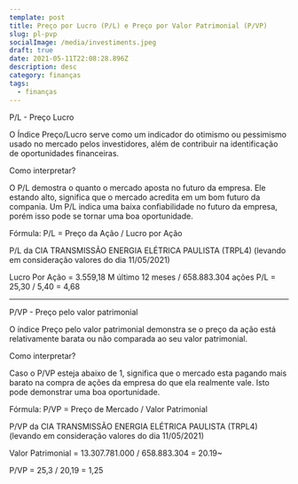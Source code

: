 ```yaml
---
template: post
title: Preço por Lucro (P/L) e Preço por Valor Patrimonial (P/VP)
slug: pl-pvp
socialImage: /media/investiments.jpeg
draft: true
date: 2021-05-11T22:08:28.896Z
description: desc
category: finanças
tags:
  - finanças
---
```

P/L - Preço Lucro

O Índice Preço/Lucro serve como um indicador do otimismo ou pessimismo usado no mercado pelos investidores, além de contribuir na identificação de oportunidades financeiras.

Como interpretar?

O P/L demostra o quanto o mercado aposta no futuro da empresa. Ele estando alto, significa que o mercado acredita em um bom futuro da compania. Um P/L indica uma baixa confiabilidade no futuro da empresa, porém isso pode se tornar uma boa oportunidade.

Fórmula: P/L = Preço da Ação / Lucro por Ação

P/L da CIA TRANSMISSÃO ENERGIA ELÉTRICA PAULISTA (TRPL4) (levando em consideração valores do dia 11/05/2021)

Lucro Por Ação = 3.559,18 M último 12 meses / 658.883.304 ações
P/L = 25,30 / 5,40 = 4,68

-----

P/VP - Preço pelo valor patrimonial

O índice Preço pelo valor patrimonial demonstra se o preço da ação está relativamente barata ou não comparada ao seu valor patrimonial. 

Como interpretar?

Caso o P/VP esteja abaixo de 1, significa que o mercado esta pagando mais barato na compra de ações da empresa do que ela realmente vale. Isto pode demonstrar uma boa oportunidade.

Fórmula: P/VP = Preço de Mercado / Valor Patrimonial

P/VP da CIA TRANSMISSÃO ENERGIA ELÉTRICA PAULISTA (TRPL4) (levando em consideração valores do dia 11/05/2021)

Valor Patrimonial = 13.307.781.000 / 658.883.304 = 20.19~

P/VP = 25,3 / 20,19 = 1,25

